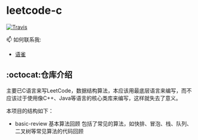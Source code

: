 # leetcode-c

[![Travis](https://img.shields.io/badge/language-C-green.svg)]()

📫 如何联系我: 
  - [语雀](https://www.yuque.com/ityoudream.cn)

## :octocat:仓库介绍

主要已C语言来写LeetCode，数据结构算法，本应该用最底层语言来编写，而不应该过于使用像C++、Java等语言的核心类库来编写，这样就失去了意义。

本项目的结构如下：
- basic-review 基本算法回顾
  包括了常见的算法，如快排、冒泡、栈、队列、二叉树等常见算法的代码回顾
